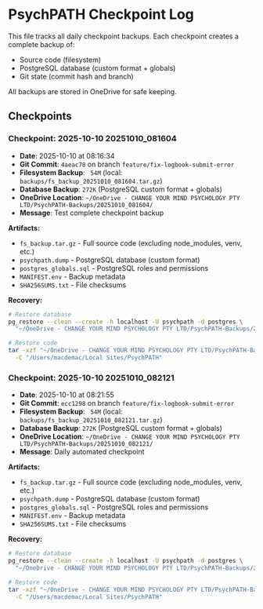 # PsychPATH Checkpoint Log

This file tracks all daily checkpoint backups. Each checkpoint creates a complete backup of:
- Source code (filesystem)
- PostgreSQL database (custom format + globals)
- Git state (commit hash and branch)

All backups are stored in OneDrive for safe keeping.

## Checkpoints


### Checkpoint: 2025-10-10 20251010_081604

- **Date**: 2025-10-10 at 08:16:34
- **Git Commit**: `4aeac78` on branch `feature/fix-logbook-submit-error`
- **Filesystem Backup**: ` 54M` (local: `backups/fs_backup_20251010_081604.tar.gz`)
- **Database Backup**: `272K` (PostgreSQL custom format + globals)
- **OneDrive Location**: `~/OneDrive - CHANGE YOUR MIND PSYCHOLOGY PTY LTD/PsychPATH-Backups/20251010_081604/`
- **Message**: Test complete checkpoint backup

**Artifacts:**
- `fs_backup.tar.gz` - Full source code (excluding node_modules, venv, etc.)
- `psychpath.dump` - PostgreSQL database (custom format)
- `postgres_globals.sql` - PostgreSQL roles and permissions
- `MANIFEST.env` - Backup metadata
- `SHA256SUMS.txt` - File checksums

**Recovery:**
```bash
# Restore database
pg_restore --clean --create -h localhost -U psychpath -d postgres \
  "~/OneDrive - CHANGE YOUR MIND PSYCHOLOGY PTY LTD/PsychPATH-Backups/20251010_081604/psychpath.dump"

# Restore code
tar -xzf "~/OneDrive - CHANGE YOUR MIND PSYCHOLOGY PTY LTD/PsychPATH-Backups/20251010_081604/fs_backup.tar.gz" \
  -C "/Users/macdemac/Local Sites/PsychPATH"
```


### Checkpoint: 2025-10-10 20251010_082121

- **Date**: 2025-10-10 at 08:21:55
- **Git Commit**: `ecc1298` on branch `feature/fix-logbook-submit-error`
- **Filesystem Backup**: ` 54M` (local: `backups/fs_backup_20251010_082121.tar.gz`)
- **Database Backup**: `272K` (PostgreSQL custom format + globals)
- **OneDrive Location**: `~/OneDrive - CHANGE YOUR MIND PSYCHOLOGY PTY LTD/PsychPATH-Backups/20251010_082121/`
- **Message**: Daily automated checkpoint

**Artifacts:**
- `fs_backup.tar.gz` - Full source code (excluding node_modules, venv, etc.)
- `psychpath.dump` - PostgreSQL database (custom format)
- `postgres_globals.sql` - PostgreSQL roles and permissions
- `MANIFEST.env` - Backup metadata
- `SHA256SUMS.txt` - File checksums

**Recovery:**
```bash
# Restore database
pg_restore --clean --create -h localhost -U psychpath -d postgres \
  "~/OneDrive - CHANGE YOUR MIND PSYCHOLOGY PTY LTD/PsychPATH-Backups/20251010_082121/psychpath.dump"

# Restore code
tar -xzf "~/OneDrive - CHANGE YOUR MIND PSYCHOLOGY PTY LTD/PsychPATH-Backups/20251010_082121/fs_backup.tar.gz" \
  -C "/Users/macdemac/Local Sites/PsychPATH"
```

